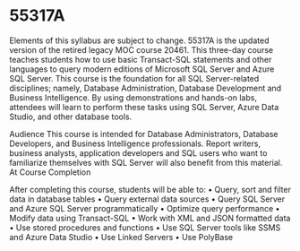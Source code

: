 # 55317A
Elements of this syllabus are subject to change.
55317A is the updated version of the retired legacy MOC course 20461. This three-day course teaches students how to use basic Transact-SQL statements and other languages to query modern editions of Microsoft SQL Server and Azure SQL Server. This course is the foundation for all SQL Server-related disciplines; namely, Database Administration, Database Development and Business Intelligence. By using demonstrations and hands-on labs, attendees will learn to perform these tasks using SQL Server, Azure Data Studio, and other database tools.

Audience
This course is intended for Database Administrators, Database Developers, and Business Intelligence professionals. Report writers, business analysts, application developers and SQL users who want to familiarize themselves with SQL Server will also benefit from this material.
At Course Completion

After completing this course, students will be able to:
• Query, sort and filter data in database tables
• Query external data sources
• Query SQL Server and Azure SQL Server programmatically
• Optimize query performance
• Modify data using Transact-SQL
• Work with XML and JSON formatted data
• Use stored procedures and functions
• Use SQL Server tools like SSMS and Azure Data Studio
• Use Linked Servers
• Use PolyBase

